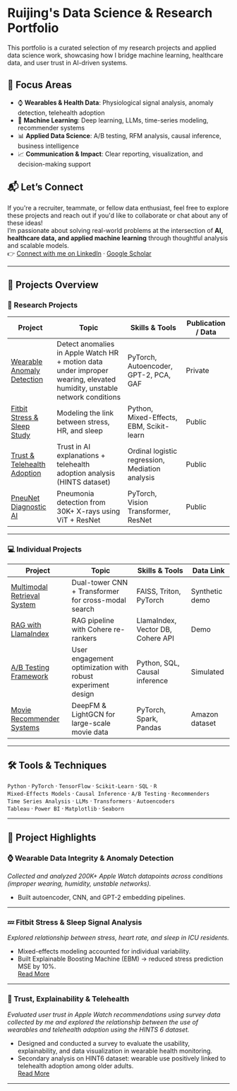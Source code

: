 # Ruijing's Data Science & Research Portfolio
This portfolio is a curated selection of my research projects and applied data science work, showcasing how I bridge machine learning, healthcare data, and user trust in AI-driven systems.

## 📌 Focus Areas
- ⌚ **Wearables & Health Data**: Physiological signal analysis, anomaly detection, telehealth adoption  
- 🤖 **Machine Learning**: Deep learning, LLMs, time-series modeling, recommender systems  
- 📊 **Applied Data Science**: A/B testing, RFM analysis, causal inference, business intelligence  
- 📈 **Communication & Impact**: Clear reporting, visualization, and decision-making support  

## 📬 Let’s Connect
If you're a recruiter, teammate, or fellow data enthusiast, feel free to explore these projects and reach out if you'd like to collaborate or chat about any of these ideas!  
I’m passionate about solving real-world problems at the intersection of **AI, healthcare data, and applied machine learning** through thoughtful analysis and scalable models.  
👉 [Connect with me on LinkedIn](https://www.linkedin.com/in/ruijingw/) · [Google Scholar](https://scholar.google.com/citations?user=26WzQFgAAAAJ&hl=en)

---

## 📂 Projects Overview

### 🔬 Research Projects 
| Project | Topic | Skills & Tools | Publication / Data |
|---------|-------|----------------|--------------------|
| [Wearable Anomaly Detection](projects/wearable-anomaly/README.md) | Detect anomalies in Apple Watch HR + motion data under improper wearing, elevated humidity, unstable network conditions | PyTorch, Autoencoder, GPT-2, PCA, GAF | Private |
| [Fitbit Stress & Sleep Study](projects/fitbit-stress/README.md) | Modeling the link between stress, HR, and sleep | Python, Mixed-Effects, EBM, Scikit-learn | Public |
| [Trust & Telehealth Adoption](projects/trust-xai/README.md) | Trust in AI explanations + telehealth adoption analysis (HINTS dataset) | Ordinal logistic regression, Mediation analysis | Public |
| [PneuNet Diagnostic AI](projects/pneunet/README.md) | Pneumonia detection from 30K+ X-rays using ViT + ResNet | PyTorch, Vision Transformer, ResNet | Public |

---

### 💻 Individual Projects 
| Project | Topic | Skills & Tools | Data Link |
|---------|-------|----------------|-----------|
| [Multimodal Retrieval System](projects/multimodal-search/README.md) | Dual-tower CNN + Transformer for cross-modal search | FAISS, Triton, PyTorch | Synthetic demo |
| [RAG with LlamaIndex](projects/rag-pipeline/README.md) | RAG pipeline with Cohere re-rankers | LlamaIndex, Vector DB, Cohere API | Demo |
| [A/B Testing Framework](projects/ab-testing/README.md) | User engagement optimization with robust experiment design | Python, SQL, Causal inference | Simulated |
| [Movie Recommender Systems](projects/recommender-systems/README.md) | DeepFM & LightGCN for large-scale movie data | PyTorch, Spark, Pandas | Amazon dataset |

---

## 🛠 Tools & Techniques
`Python` · `PyTorch` · `TensorFlow` · `Scikit-Learn` · `SQL` · `R`  
`Mixed-Effects Models` · `Causal Inference` · `A/B Testing` · `Recommenders`  
`Time Series Analysis` · `LLMs` · `Transformers` · `Autoencoders`  
`Tableau` · `Power BI` · `Matplotlib` · `Seaborn`

---

## 🌟 Project Highlights

### ⌚ Wearable Data Integrity & Anomaly Detection
*Collected and analyzed 200K+ Apple Watch datapoints across conditions (improper wearing, humidity, unstable networks).*
- Built autoencoder, CNN, and GPT-2 embedding pipelines.

---

### 💤 Fitbit Stress & Sleep Signal Analysis
*Explored relationship between stress, heart rate, and sleep in ICU residents.*  
- Mixed-effects modeling accounted for individual variability.  
- Built Explainable Boosting Machine (EBM) → reduced stress prediction MSE by 10%.  
[Read More](projects/fitbit-stress/README.md)

---

### 🤝 Trust, Explainability & Telehealth
*Evaluated user trust in Apple Watch recommendations using survey data collected by me and explored the relationship between the use of wearables and telehealth adoption using the HINTS 6 dataset.*  
- Designed and conducted a survey to evaluate the usability, explainability, and data visualization in wearable health monitoring.  
- Secondary analysis on HINT6 dataset: wearable use positively linked to telehealth adoption among older adults.  
[Read More](projects/trust-xai/README.md)

---


